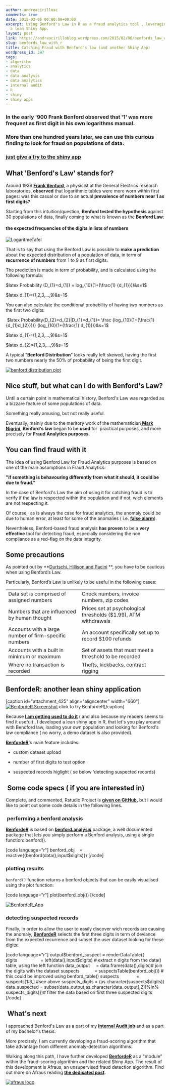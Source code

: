 ```yaml
---
author: andreacirilloac
comments: true
date: 2015-02-06 00:00:00+00:00
excerpt: Using Benford's Law in R as a fraud analytics tool , leveraging BenfordeR,
  a lean Shiny App.
layout: post
link: https://andreacirilloblog.wordpress.com/2015/02/06/benfords_law_with_r/
slug: benfords_law_with_r
title: Catching Fraud with Benford's law (and another Shiny App)
wordpress_id: 397
tags:
- algorithm
- analytics
- data
- data analysis
- data analytics
- internal audit
- R
- shiny
- shiny apps
---
```


### In the early '900 Frank Benford observed that '1' was more frequent as first digit in his own logarithms manual.




### More than one hundred years later, we can use this curious finding to look for fraud on populations of data.




### **[just give a try to the shiny app](https://andreacirillo.shinyapps.io/BenfordeR/)**




## What 'Benford's Law' stands for?






Around 1938 [**Frank Benford**](http://en.wikipedia.org/wiki/Frank_Benford), a physicist at the General Electrics research laboratories, **observed** that logarithmic tables were more worn within first pages: was this casual or due to an actual **prevalence of numbers** **near 1 as first digits?**




<!-- more -->




Starting from this intuition/question, **Benford tested the hypothesis** against 30 populations of data, finally coming to what is known as the **Benford Law**:






#### **the expected frequencies of the digits in lists of numbers**




![LogaritmeTafel](https://andreacirilloblog.files.wordpress.com/2015/02/logaritmetafel.jpg?w=300)







That is to say that using the Benford Law is possible to **make a prediction** about the expected distribution of a population of data, in term of **recurrence of numbers** from 1 to 9 as first digits.








The prediction is made in term of probability, and is calculated using the following formula:








$latex Probability (D_{1}=d_{1}) = log_{10}(1+(\frac{1} {d_{1}}))&s=1$








$latex d_{1}=(1,2,3,...,9)&s=1$






You can also calculate the conditional probability of having two numbers as the first two digits:




 $latex Probability(D_{2}=d_{2}|D_{1}=d_{1})= \frac {log_{10}(1+(\frac{1} {d_{1}d_{2}}))} {log_{10}(1+(\frac{1} d_{1}))}&s=1$








$latex d_{1}=(1,2,3,...,9)&s=1$




$latex d_{2}=(1,2,3,...,9)&s=1$




A typical "**Benford Distribution**" looks really left skewed, having the first two numbers nearly the 50% of probability of being the first digit.




[![benford distribution plot](https://andreacirilloblog.files.wordpress.com/2015/02/plot_benford1.png?w=660)](https://andreacirilloblog.files.wordpress.com/2015/02/plot_benford1.png)





## Nice stuff, but what can I do with Benford's Law?




Until a certain point in mathematical history, Benford's Law was regarded as a bizzare feature of some populations of data.




Something really amusing, but not really useful.




Eventually, mainly due to the meritory work of the mathematician[ **Mark Nigrini**](http://www.nigrini.com/), **Benford's law** began to be **used** for  practical purposes, and more precisely for **Fraud** **Analytics purposes**.





## You can find fraud with it




The idea of using Benford Law for Fraud Analytics purposes is based on one of the main assumptions in Fraud Analytics:




**"if something is behavouring differently from what it should, it could be due to fraud."**




In the case of Benford's Law the aim of using it for catching fraud is to verify if the law is respected within the population and if not, wich elements are not respecting it.




Of course,  as is always the case for fraud analytics, the anomaly could be due to human error, at least for some of the anomalies ( i.e. **[false alarm](https://www.google.it/search?q=false+alarm+rate&oq=false+alarm+rate&aqs=chrome..69i57j0l5.3333j0j1&sourceid=chrome&es_sm=119&ie=UTF-8)**).




Nevertheless, Benford-based fraud analysis **has proven** to be a **very effective** tool for detecting fraud, especially considering the non compliance as a red-flag on the data integrity.





## Some precautions




As pointed out by **[Durtschi, Hillison and Pacini](http://faculty.usfsp.edu/gkearns/Articles_Fraud/Benford%20Analysis%20Article.pdf) **, you have to be cautious when using Benford’s Law.




Particularly, Benford’s Law is unlikely to be useful in the following cases:



<table >
<tbody >
<tr >

<td >Data set is comprised of assigned numbers
</td>

<td >Check numbers, invoice numbers, zip codes
</td>
</tr>
<tr >

<td >Numbers that are influenced by human thought
</td>

<td >Prices set at psychological thresholds ($1.99), ATM withdrawals
</td>
</tr>
<tr >

<td >Accounts with a large number of firm-specific numbers
</td>

<td >An account specifically set up to record $100 refunds
</td>
</tr>
<tr >

<td >Accounts with a built in minimum or maximum
</td>

<td >Set of assets that must meet a threshold to be recorded
</td>
</tr>
<tr >

<td >Where no transaction is recorded
</td>

<td >Thefts, kickbacks, contract rigging
</td>
</tr>
</tbody>
</table>


## BenfordeR: another lean shiny application


[caption id="attachment_425" align="aligncenter" width="660"][![BenfordeR Screenshot](https://andreacirilloblog.files.wordpress.com/2015/02/benforder_app.png?w=660)](https://andreacirillo.shinyapps.io/BenfordeR/) click to try BenfordeR[/caption]


Because **[I am getting used to do it](https://andreacirilloblog.wordpress.com/tag/shiny-apps/)** ( and also because my readers seems to find it useful) , I developed a lean shiny app in R, that let's you play around with Bendford law, loading your own population and looking for Benford's law compliance ( no worry, a demo dataset is also provided).




**[BenfordeR](https://andreacirillo.shinyapps.io/BenfordeR/)**'s main feature includes:






	
  * custom dataset upload

	
  * number of first digits to test option

	
  * suspected records higlight ( se below 'detecting suspected records)




##  Some code specs ( if you are interested in)




Complete, and commented, Rstudio Project is **[given on GitHub](https://github.com/AndreaCirilloAC/BenfordeR),** but I would like to point out some code details in the following lines.





###  performing a benford analysis




**[BenfordeR](https://andreacirillo.shinyapps.io/BenfordeR/)** is based on **[benford.analysis](http://cran.r-project.org/web/packages/benford.analysis/index.html)** package, a well documented package that lets you simply perform a Benford analysis, using a single function: benford().




[code language="r"]
benford_obj    = reactive({benford(data(),input$digits)})
[/code]



### plotting results




`benford()` function returns a benford objects that can be easily visualised using the plot function:




[code language="r"]
plot(benford_obj())
[/code]



[![BenfordeR_App](https://andreacirilloblog.files.wordpress.com/2015/02/benforder_app1.png?w=660)](https://andreacirillo.shinyapps.io/BenfordeR/)





### detecting suspected records




Finally, in order to allow the user to easily discover wich records are causing the anomaly, **[BenfordeR](https://andreacirillo.shinyapps.io/BenfordeR/)** selects the first three digits in term of deviance from the expected recurrence and subset the user dataset looking for these digits:







[code language="r"]
output$benford_suspect = renderDataTable({
 digits                   = left(data(),input$digits) # extract n digits from the data() table, using the left function
 data_output     = data.frame(data(),digits)# join the digits with the dataset
 suspects            = suspectsTable(benford_obj()) # this could be improved using benford_table()
suspects              = suspects[1:3,] #see above
suspects_digits = (as.character(suspects$digits))
data_suspected = subset(data_output,as.character(data_output[,2])%in% suspects_digits)})# filter the data based on first three suspected digits [/code]



##  What's next




I approached Benford's Law as a part of my **[Internal Audit job](https://it.linkedin.com/in/cirilloandrea)** and as a part of my bachelor's thesis.




More precisely, I am currently developing a fraud-scoring algorithm that take advantage from different anomaly-detection algorithms.




Walking along this path, I have further developed **[BenfordeR](https://andreacirillo.shinyapps.io/BenfordeR/)** as a "module" within the fraud-scoring algorithim and the related Shiny App. The result of this development is Afraus, an unsupervised fraud detection algorithm. Find out more on Afraus reading **[the dedicated post](https://andreacirilloblog.wordpress.com/2015/07/02/introducing-afraus-an-unsupervised-fraud-detection-algorithm/)**.




[![afraus logo](https://andreacirilloblog.files.wordpress.com/2015/07/logo.png?w=150)](https://andreacirilloblog.wordpress.com/2015/07/02/introducing-afraus-an-unsupervised-fraud-detection-algorithm/)







